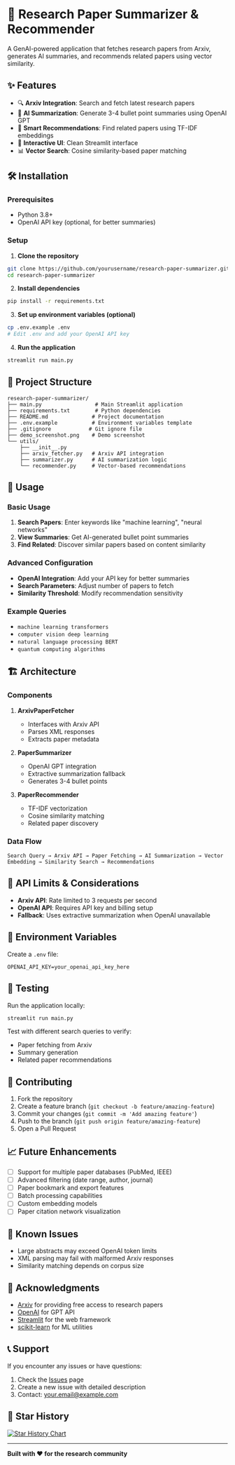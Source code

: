 # 📄 Research Paper Summarizer & Recommender

A GenAI-powered application that fetches research papers from Arxiv, generates AI summaries, and recommends related papers using vector similarity.

## ✨ Features

- 🔍 **Arxiv Integration**: Search and fetch latest research papers
- 🤖 **AI Summarization**: Generate 3-4 bullet point summaries using OpenAI GPT
- 🔗 **Smart Recommendations**: Find related papers using TF-IDF embeddings
- 🎨 **Interactive UI**: Clean Streamlit interface
- 📊 **Vector Search**: Cosine similarity-based paper matching



## 🛠️ Installation

### Prerequisites
- Python 3.8+
- OpenAI API key (optional, for better summaries)

### Setup

1. **Clone the repository**
```bash
git clone https://github.com/yourusername/research-paper-summarizer.git
cd research-paper-summarizer
```

2. **Install dependencies**
```bash
pip install -r requirements.txt
```

3. **Set up environment variables (optional)**
```bash
cp .env.example .env
# Edit .env and add your OpenAI API key
```

4. **Run the application**
```bash
streamlit run main.py
```

## 📁 Project Structure

```
research-paper-summarizer/
├── main.py                 # Main Streamlit application
├── requirements.txt        # Python dependencies
├── README.md              # Project documentation
├── .env.example           # Environment variables template
├── .gitignore            # Git ignore file
├── demo_screenshot.png    # Demo screenshot
└── utils/
    ├── __init__.py
    ├── arxiv_fetcher.py   # Arxiv API integration
    ├── summarizer.py      # AI summarization logic
    └── recommender.py     # Vector-based recommendations
```

## 🔧 Usage

### Basic Usage

1. **Search Papers**: Enter keywords like "machine learning", "neural networks"
2. **View Summaries**: Get AI-generated bullet point summaries
3. **Find Related**: Discover similar papers based on content similarity

### Advanced Configuration

- **OpenAI Integration**: Add your API key for better summaries
- **Search Parameters**: Adjust number of papers to fetch
- **Similarity Threshold**: Modify recommendation sensitivity

### Example Queries

- `machine learning transformers`
- `computer vision deep learning`
- `natural language processing BERT`
- `quantum computing algorithms`

## 🏗️ Architecture

### Components

1. **ArxivPaperFetcher**
   - Interfaces with Arxiv API
   - Parses XML responses
   - Extracts paper metadata

2. **PaperSummarizer**
   - OpenAI GPT integration
   - Extractive summarization fallback
   - Generates 3-4 bullet points

3. **PaperRecommender**
   - TF-IDF vectorization
   - Cosine similarity matching
   - Related paper discovery

### Data Flow

```
Search Query → Arxiv API → Paper Fetching → AI Summarization → Vector Embedding → Similarity Search → Recommendations
```

## 🚦 API Limits & Considerations

- **Arxiv API**: Rate limited to 3 requests per second
- **OpenAI API**: Requires API key and billing setup
- **Fallback**: Uses extractive summarization when OpenAI unavailable

## 🔑 Environment Variables

Create a `.env` file:

```env
OPENAI_API_KEY=your_openai_api_key_here
```

## 🧪 Testing

Run the application locally:

```bash
streamlit run main.py
```

Test with different search queries to verify:
- Paper fetching from Arxiv
- Summary generation
- Related paper recommendations

## 🤝 Contributing

1. Fork the repository
2. Create a feature branch (`git checkout -b feature/amazing-feature`)
3. Commit your changes (`git commit -m 'Add amazing feature'`)
4. Push to the branch (`git push origin feature/amazing-feature`)
5. Open a Pull Request

## 📈 Future Enhancements

- [ ] Support for multiple paper databases (PubMed, IEEE)
- [ ] Advanced filtering (date range, author, journal)
- [ ] Paper bookmark and export features
- [ ] Batch processing capabilities
- [ ] Custom embedding models
- [ ] Paper citation network visualization

## 🐛 Known Issues

- Large abstracts may exceed OpenAI token limits
- XML parsing may fail with malformed Arxiv responses
- Similarity matching depends on corpus size


## 🙏 Acknowledgments

- [Arxiv](https://arxiv.org/) for providing free access to research papers
- [OpenAI](https://openai.com/) for GPT API
- [Streamlit](https://streamlit.io/) for the web framework
- [scikit-learn](https://scikit-learn.org/) for ML utilities

## 📞 Support

If you encounter any issues or have questions:

1. Check the [Issues](https://github.com/madhav1811/research-paper-summarizer/issues) page
2. Create a new issue with detailed description
3. Contact: your.email@example.com

## 🌟 Star History

[![Star History Chart](https://api.star-history.com/svg?repos=madhav1811/research-paper-summarizer&type=Date)](https://star-history.com/#madhav1811/research-paper-summarizer&Date)

---

**Built with ❤️ for the research community**
